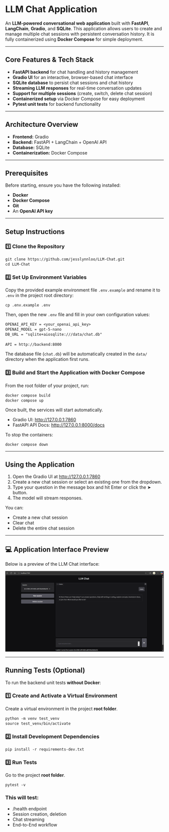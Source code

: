 # LLM Chat Application

An **LLM-powered conversational web application** built with **FastAPI**, **LangChain**, **Gradio**, and **SQLite**.
This application allows users to create and manage multiple chat sessions with persistent conversation history. 
It is fully containerized using **Docker Compose** for simple deployment.

---

## Core Features & Tech Stack

- **FastAPI backend** for chat handling and history management 
- **Gradio UI** for an interactive, browser-based chat interface 
- **SQLite database** to persist chat sessions and chat history
- **Streaming LLM responses** for real-time conversation updates 
- **Support for multiple sessions** (create, switch, delete chat session) 
- **Containerized setup** via Docker Compose for easy deployment
- **Pytest unit tests** for backend functionality

---

## Architecture Overview


- **Frontend:** Gradio
- **Backend:** FastAPI + LangChain + OpenAI API
- **Database:** SQLite 
- **Containerization:** Docker Compose

---

## Prerequisites

Before starting, ensure you have the following installed:

- **Docker**
- **Docker Compose**
- **Git**
- An **OpenAI API key**

---

## Setup Instructions

### 1️⃣ Clone the Repository

```commandline
git clone https://github.com/jesslynnloo/LLM-Chat.git
cd LLM-Chat
```

### 2️⃣ Set Up Environment Variables

Copy the provided example environment file `.env.example` and rename it to `.env` in the project root directory:

```commandline
cp .env.example .env
```

Then, open the new `.env` file and fill in your own configuration values:

```text
OPENAI_API_KEY = <your_openai_api_key>
OPENAI_MODEL = gpt-5-nano
DB_URL = "sqlite+aiosqlite:///data/chat.db"

API = http://backend:8000
```
The database file (`chat.db`) will be automatically created in the `data/` directory when the application first runs.

### 3️⃣ Build and Start the Application with Docker Compose

From the root folder of your project, run:

```commandline
docker compose build
docker compose up
```
Once built, the services will start automatically.
- Gradio UI: http://127.0.0.1:7860
- FastAPI API Docs: http://127.0.0.1:8000/docs

To stop the containers:

```commandline
docker compose down
```

---

## Using the Application

1. Open the Gradio UI at http://127.0.0.1:7860
2. Create a new chat session or select an existing one from the dropdown.
3. Type your question in the message box and hit Enter or click the ➤ button.
4. The model will stream responses.

You can:
- Create a new chat session
- Clear chat
- Delete the entire chat session

---

## 💻 Application Interface Preview

Below is a preview of the LLM Chat interface:

![LLM Chat UI](assets/UI_screenshot.png)

---

## Running Tests (Optional)

To run the backend unit tests **without Docker**:

### 1️⃣ Create and Activate a Virtual Environment

Create a virtual environment in the project **root folder**.

```commandline
python -m venv test_venv
source test_venv/bin/activate
```

### 2️⃣ Install Development Dependencies
```commandline
pip install -r requirements-dev.txt
```

### 3️⃣ Run Tests
Go to the project **root folder**.
```commandline
pytest -v
```

### This will test:

- /health endpoint
- Session creation, deletion
- Chat streaming
- End-to-End workflow
